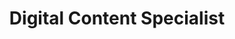 ---
uuid: "mr.large"
name: "David Large"
image: "https://place-puppy.com/200x200"
title: "Digital Content Specialist"
company: "CloudCannon"
---